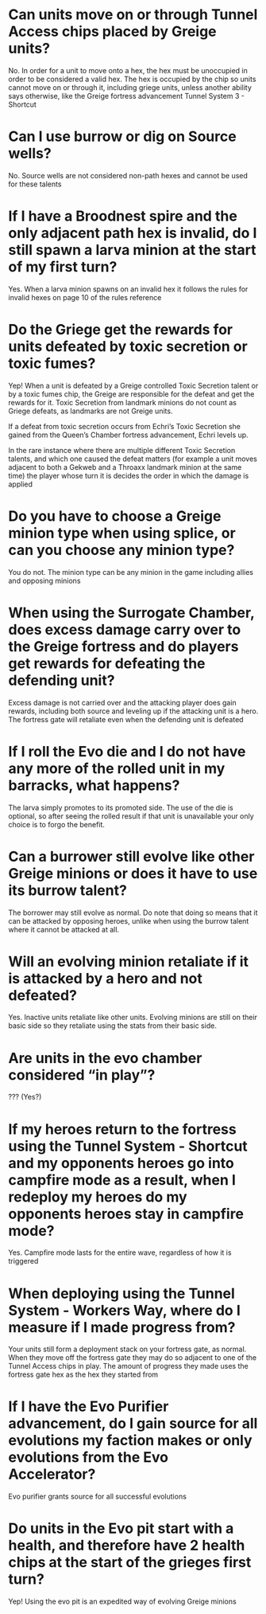 # Can units move on or through Tunnel Access chips placed by Greige units?

No. In order for a unit to move onto a hex, the hex must be unoccupied in order to be considered a
valid hex. The hex is occupied by the chip so units cannot move on or through it, including griege
units, unless another ability says otherwise, like the Greige fortress advancement Tunnel System 3 -
Shortcut

# Can I use burrow or dig on Source wells?

No. Source wells are not considered non-path hexes and cannot be used for these talents

# If I have a Broodnest spire and the only adjacent path hex is invalid, do I still spawn a larva minion at the start of my first turn?

Yes. When a larva minion spawns on an invalid hex it follows the rules for invalid hexes on page 10
of the rules reference

# Do the Griege get the rewards for units defeated by toxic secretion or toxic fumes?

Yep! When a unit is defeated by a Greige controlled Toxic Secretion talent or by a toxic fumes chip,
the Greige are responsible for the defeat and get the rewards for it. Toxic Secretion from landmark
minions do not count as Griege defeats, as landmarks are not Greige units.

If a defeat from toxic secretion occurs from Echri’s Toxic Secretion she gained from the Queen’s
Chamber fortress advancement, Echri levels up.

In the rare instance where there are multiple different Toxic Secretion talents, and which one
caused the defeat matters (for example a unit moves adjacent to both a Gekweb and a Throaxx landmark
minion at the same time) the player whose turn it is decides the order in which the damage is
applied

# Do you have to choose a Greige minion type when using splice, or can you choose any minion type?

You do not. The minion type can be any minion in the game including allies and opposing minions

# When using the Surrogate Chamber, does excess damage carry over to the Greige fortress and do players get rewards for defeating the defending unit?

Excess damage is not carried over and the attacking player does gain rewards, including both source
and leveling up if the attacking unit is a hero. The fortress gate will retaliate even when the
defending unit is defeated

# If I roll the Evo die and I do not have any more of the rolled unit in my barracks, what happens?

The larva simply promotes to its promoted side. The use of the die is optional, so after seeing the
rolled result if that unit is unavailable your only choice is to forgo the benefit.

# Can a burrower still evolve like other Greige minions or does it have to use its burrow talent?

The borrower may still evolve as normal. Do note that doing so means that it can be attacked by
opposing heroes, unlike when using the burrow talent where it cannot be attacked at all.

# Will an evolving minion retaliate if it is attacked by a hero and not defeated?

Yes. Inactive units retaliate like other units. Evolving minions are still on their basic side so
they retaliate using the stats from their basic side.

# Are units in the evo chamber considered “in play”?

??? (Yes?)

# If my heroes return to the fortress using the Tunnel System - Shortcut and my opponents heroes go into campfire mode as a result, when I redeploy my heroes do my opponents heroes stay in campfire mode?

Yes. Campfire mode lasts for the entire wave, regardless of how it is triggered

# When deploying using the Tunnel System - Workers Way, where do I measure if I made progress from?

Your units still form a deployment stack on your fortress gate, as normal. When they move off the
fortress gate they may do so adjacent to one of the Tunnel Access chips in play. The amount of
progress they made uses the fortress gate hex as the hex they started from

# If I have the Evo Purifier advancement, do I gain source for all evolutions my faction makes or only evolutions from the Evo Accelerator?

Evo purifier grants source for all successful evolutions

# Do units in the Evo pit start with a health, and therefore have 2 health chips at the start of the grieges first turn?

Yep! Using the evo pit is an expedited way of evolving Greige minions
